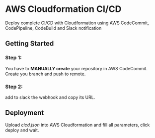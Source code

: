 # AWS Cloudformation CI/CD
Deploy complete CI/CD with Cloudformation using AWS CodeCommit, CodePipeline, CodeBuild and Slack notification

## Getting Started

### Step 1:
You have to **MANUALLY create** your repository in AWS CodeCommit.
Create you branch and push to remote.

### Step 2:
add to slack the webhook and copy its URL.

## Deployment

Upload *cicd.json* into AWS Cloudformation and fill all parameters, click deploy and wait.
